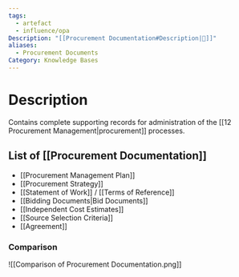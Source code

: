 ```yaml
---
tags:
  - artefact
  - influence/opa
Description: "[[Procurement Documentation#Description|📝]]"
aliases:
  - Procurement Documents
Category: Knowledge Bases
---
```

# Description
Contains complete supporting records for administration of the [[12 Procurement Management|procurement]] processes.
## List of [[Procurement Documentation]]
- [[Procurement Management Plan]]
- [[Procurement Strategy]]
- [[Statement of Work]] / [[Terms of Reference]]
- [[Bidding Documents|Bid Documents]]
- [[Independent Cost Estimates]]
- [[Source Selection Criteria]]
- [[Agreement]]
### Comparison
![[Comparison of Procurement Documentation.png]]
